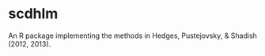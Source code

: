 scdhlm
======

An R package implementing the methods in Hedges, Pustejovsky, &amp; Shadish (2012, 2013).
